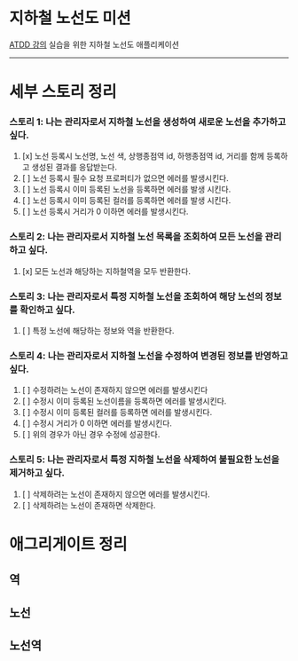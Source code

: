 # 지하철 노선도 미션
[ATDD 강의](https://edu.nextstep.camp/c/R89PYi5H) 실습을 위한 지하철 노선도 애플리케이션

---
# 세부 스토리 정리

### 스토리 1: 나는 관리자로서 지하철 노선을 생성하여 새로운 노선을 추가하고 싶다.
1. [x] 노선 등록시 노선명, 노선 색, 상행종점역 id, 하행종점역 id, 거리를 함께 등록하고 생성된 결과를 응답받는다.
2. [ ] 노선 등록시 필수 요청 프로퍼티가 없으면 에러를 발생시킨다. 
3. [ ] 노선 등록시 이미 등록된 노선을 등록하면 에러를 발생 시킨다.
4. [ ] 노선 등록시 이미 등록된 컬러를 등록하면 에러를 발생 시킨다. 
5. [ ] 노선 등록시 거리가 0 이하면 에러를 발생시킨다.

### 스토리 2: 나는 관리자로서 지하철 노선 목록을 조회하여 모든 노선을 관리하고 싶다.
1. [x] 모든 노선과 해당하는 지하철역을 모두 반환한다.

### 스토리 3: 나는 관리자로서 특정 지하철 노선을 조회하여 해당 노선의 정보를 확인하고 싶다.
1. [ ] 특정 노선에 해당하는 정보와 역을 반환한다.

### 스토리 4: 나는 관리자로서 지하철 노선을 수정하여 변경된 정보를 반영하고 싶다.
1. [ ] 수정하려는 노선이 존재하지 않으면 에러를 발생시킨다
2. [ ] 수정시 이미 등록된 노선이름을 등록하면 에러를 발생시킨다.
3. [ ] 수정시 이미 등록된 컬러를 등록하면 에러를 발생시킨다.
4. [ ] 수정시 거리가 0 이하면 에러를 발생시킨다.
5. [ ] 위의 경우가 아닌 경우 수정에 성공한다.

### 스토리 5: 나는 관리자로서 특정 지하철 노선을 삭제하여 불필요한 노선을 제거하고 싶다.
1. [ ] 삭제하려는 노선이 존재하지 않으면 에러를 발생시킨다.
2. [ ] 삭제하려는 노선이 존재하면 삭제한다.


# 애그리게이트 정리
## 역


## 노선

## 노선역
